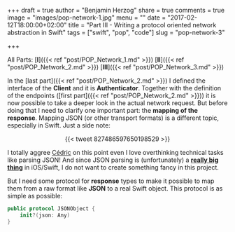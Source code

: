+++
draft = true
author = "Benjamin Herzog"
share = true
comments = true
image = "images/pop-network-1.jpg"
menu = ""
date = "2017-02-12T18:00:00+02:00"
title = "Part III - Writing a protocol oriented network abstraction in Swift"
tags = ["swift", "pop", "code"]
slug = "pop-network-3"

+++

All Parts: [**I**]({{< ref "post/POP_Network_1.md" >}}) [**II**]({{< ref "post/POP_Network_2.md" >}}) [**III**]({{< ref "post/POP_Network_3.md" >}})

In the [last part]({{< ref "post/POP_Network_2.md" >}}) I defined the interface of the **Client** and it is **Authenticator**. Together with the definition of the endpoints ([first part]({{< ref "post/POP_Network_2.md" >}})) it is now possible to take a deeper look in the actual network request. But before doing that I need to clarify one important part: the **mapping of the response**. Mapping JSON (or other transport formats) is a different topic, especially in Swift. Just a side note:

<center>{{< tweet 827486597650198529 >}}</center>

I totally aggree [Cédric](https://twitter.com/0xced) on this point even I love overthinking technical tasks like parsing JSON! And since JSON parsing is (unfortunately) a [**really big thing**](https://github.com/search?utf8=✓&q=swift+json) in iOS/Swift, I do not want to create something fancy in this project.

But I need some protocol for **response** types to make it possible to map them from a raw format like **JSON** to a real Swift object. This protocol is as simple as possible:

```swift
public protocol JSONObject {
    init?(json: Any)
}
```


